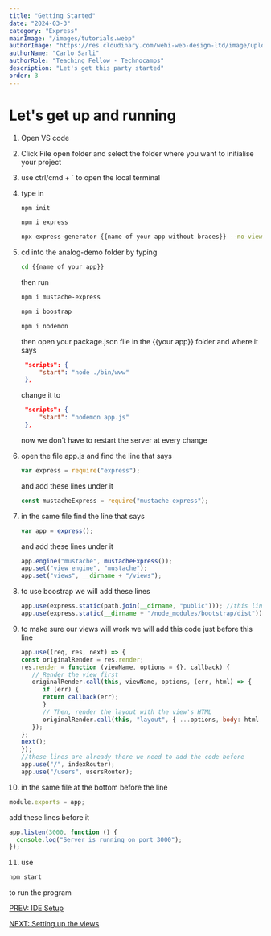 ```yaml
---
title: "Getting Started"
date: "2024-03-3"
category: "Express"
mainImage: "/images/tutorials.webp"
authorImage: "https://res.cloudinary.com/wehi-web-design-ltd/image/upload/v1698242293/carlosarli.com/photo/image0.jpg"
authorName: "Carlo Sarli"
authorRole: "Teaching Fellow - Technocamps"
description: "Let's get this party started"
order: 3
---
```


# Let's get up and running

1. Open VS code
2. Click File open folder and select the folder where you want to initialise your project
3. use ctrl/cmd + ` to open the local terminal
4. type in
   ```bash
   npm init
   ```
   ```bash
   npm i express
   ```
   ```bash
   npx express-generator {{name of your app without braces}} --no-view
   ```
5. cd into the analog-demo folder by typing
   ```bash
   cd {{name of your app}}
   ```
   then run
   ```bash
   npm i mustache-express
   ```
   ```bash
   npm i boostrap
   ```
   ```bash
   npm i nodemon
   ```
   then open your package.json file in the {{your app}} folder and where it says
   ```json
    "scripts": {
        "start": "node ./bin/www"
    },
   ```
   change it to
   ```json
    "scripts": {
        "start": "nodemon app.js"
    },
   ```
   now we don't have to restart the server at every change
6. open the file app.js and find the line that says
   ```javascript
   var express = require("express");
   ```
   and add these lines under it
   ```javascript
   const mustacheExpress = require("mustache-express");
   ```
7. in the same file find the line that says
   ```javascript
   var app = express();
   ```
   and add these lines under it
   ```javascript
   app.engine("mustache", mustacheExpress());
   app.set("view engine", "mustache");
   app.set("views", __dirname + "/views");
   ```
8. to use boostrap we will add these lines 
   ```javascript
   app.use(express.static(path.join(__dirname, "public"))); //this line is already there
   app.use(express.static(__dirname + "/node_modules/bootstrap/dist"));
   ```
9. to make sure our views will work we will add this code just before this line 
   ```javascript
   app.use((req, res, next) => {
   const originalRender = res.render;
   res.render = function (viewName, options = {}, callback) {
      // Render the view first
      originalRender.call(this, viewName, options, (err, html) => {
         if (err) {
         return callback(err);
         }
         // Then, render the layout with the view's HTML
         originalRender.call(this, "layout", { ...options, body: html }, callback);
      });
   };
   next();
   });
   //these lines are already there we need to add the code before
   app.use("/", indexRouter);
   app.use("/users", usersRouter);
   ```

10. in the same file at the bottom before the line
   ```javascript
   module.exports = app;
   ```
   add these lines before it
   ```javascript
   app.listen(3000, function () {
     console.log("Server is running on port 3000");
   });
   ```
11. use
   ```bash
   npm start
   ```
   to run the program

[PREV: IDE Setup](./tutorials/express/ide-setup)

[NEXT: Setting up the views](./tutorials/express/setting-up-the-views)
